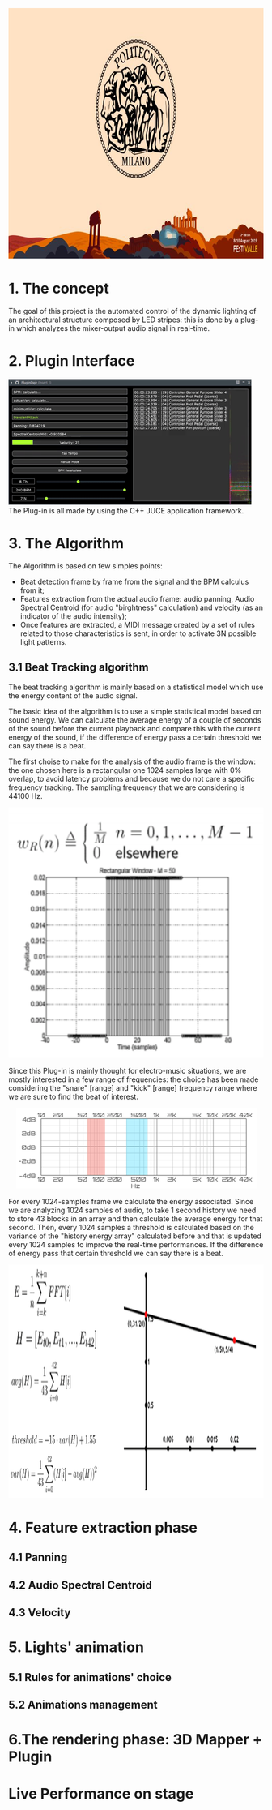 <p align="center"> <img width="877" height="494" src="images/Festivalle_polimi.JPG" > </p>

# 1. The concept

The goal of this project is the automated control of the dynamic lighting of an architectural structure composed by LED stripes: this is done by a plug-in which analyzes the mixer-output audio signal in real-time.

# 2. Plugin Interface
![gif](images/interface.gif)
The Plug-in is all made by using the C++ JUCE application framework. 
# 3. The Algorithm

The Algorithm is based on few simples points:

- Beat detection frame by frame from the signal and the BPM calculus from it;
- Features extraction from the actual audio frame: audio panning, Audio Spectral Centroid (for audio "birghtness" calculation) and velocity (as an indicator of the audio intensity);
- Once features are extracted, a MIDI message created by a set of rules related to those characteristics is sent, in order to activate 3N possible light patterns.

##  3.1 Beat Tracking algorithm
The beat tracking algorithm is mainly based on a statistical model which use the energy content of the audio signal.

The basic idea of the algorithm is to use a simple statistical model based on sound energy. We can calculate the average energy of a couple of seconds of the sound before the current playback and compare this with the current energy of the sound, if the difference of energy pass a certain threshold we can say there is a beat.

The first choise to make for the analysis of the audio frame is the window: the one chosen here is a rectangular one 1024 samples large with 0% overlap, to avoid latency problems and because we do not care a specific frequency tracking. The sampling frequency that we are considering is 44100 Hz.

<p align="center"> <img width="877" height="494" src="images/beattrack_0(1).png" > </p>

Since this Plug-in is mainly thought for electro-music situations, we are mostly interested in a few range of frequencies: the choice has been made considering the "snare" [range]  and "kick" [range]  frequency range where we are sure to find the beat of interest.

<p align="center"> <img width="475" height="159" src="images/beattrack_0(2).png" > </p>

For every 1024-samples frame we calculate the energy associated. Since we are analyzing 1024 samples of audio, to take 1 second history we need to store 43 blocks in an array and then calculate the average energy for that second. Then, every 1024 samples a threshold is calculated based on the variance of the "history energy array" calculated before and that is updated every 1024 samples to improve the real-time performances. If the difference of energy pass that certain threshold we can say there is a beat.

<p align="center"> <img width="1076" height="460" src="images/beattrack(3).png" > </p>





# 4. Feature extraction phase
##  4.1 Panning
##  4.2 Audio Spectral Centroid
##  4.3 Velocity

# 5. Lights' animation 
##  5.1 Rules for animations' choice
##  5.2 Animations management

# 6.The rendering phase: 3D Mapper + Plugin 




# Live Performance on stage
